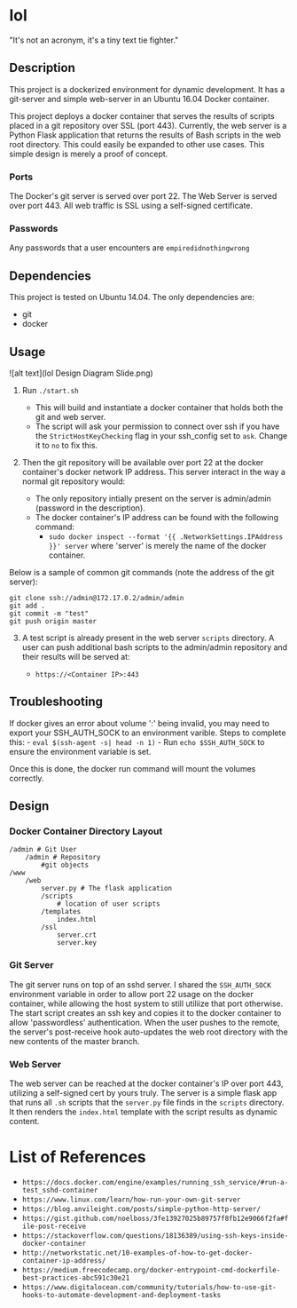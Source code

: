 # lol

"It's not an acronym, it's a tiny text tie fighter."

## Description

This project is a dockerized environment for dynamic development. It has a git-server and simple web-server in an Ubuntu 16.04 Docker container. 

This project deploys a docker container that serves the results of scripts placed in a git repository over SSL (port 443). Currently, the web server is a Python Flask application that returns the results of Bash scripts in the web root directory. This could easily be expanded to other use cases. This simple design is merely a proof of concept. 

### Ports 

The Docker's git server is served over port 22. The Web Server is served over port 443. All web traffic is SSL using a self-signed certificate.

### Passwords 

Any passwords that a user encounters are `empiredidnothingwrong`

## Dependencies

This project is tested on Ubuntu 14.04. The only dependencies are:
- git
- docker

## Usage

![alt text](lol Design Diagram Slide.png)

1. Run `./start.sh`

	- This will build and instantiate a docker container that holds both the git and web server. 
	- The script will ask your permission to connect over ssh if you have the `StrictHostKeyChecking` flag in your ssh_config set to `ask`. Change it to `no` to fix this.

2. Then the git repository will be available over port 22 at the docker container's docker network IP address. This server interact in the way a normal git repository would:

	- The only repository intially present on the server is admin/admin (password in the description).
	- The docker container's IP address can be found with the following command:
		- `sudo docker inspect --format '{{ .NetworkSettings.IPAddress }}' server` where 'server' is merely the name of the docker container.

Below is a sample of common git commands (note the address of the git server):

```
git clone ssh://admin@172.17.0.2/admin/admin
git add .
git commit -m "test"
git push origin master
```

3. A test script is already present in the web server `scripts` directory. A user can push additional bash scripts to the admin/admin repository and their results will be served at:

	- `https://<Container IP>:443`

## Troubleshooting

If docker gives an error about volume ':' being invalid, you may need to export your SSH_AUTH_SOCK to an environment varible. Steps to complete this:
	- `eval $(ssh-agent -s| head -n 1)`
	- Run `echo $SSH_AUTH_SOCK` to ensure the environment variable is set. 

Once this is done, the docker run command will mount the volumes correctly.

## Design

### Docker Container Directory Layout

```
/admin # Git User
    /admin # Repository
        #git objects
/www
    /web
        server.py # The flask application
        /scripts
            # location of user scripts
        /templates
            index.html
        /ssl
            server.crt
            server.key
```

### Git Server

The git server runs on top of an sshd server. I shared the `SSH_AUTH_SOCK` environment variable in order to allow port 22 usage on the docker container, while allowing the host system to still utiliize that port otherwise. The start script creates an ssh key and copies it to the docker container to allow 'passwordless' authentication. When the user pushes to the remote, the server's post-receive hook auto-updates the web root directory with the new contents of the master branch. 

### Web Server

The web server can be reached at the docker container's IP over port 443, utilizing a self-signed cert by yours truly. The server is a simple flask app that runs all `.sh` scripts that the `server.py` file finds in the `scripts` directory. It then renders the `index.html` template with the script results as dynamic content.


# List of References

- `https://docs.docker.com/engine/examples/running_ssh_service/#run-a-test_sshd-container`
- `https://www.linux.com/learn/how-run-your-own-git-server`
- `https://blog.anvileight.com/posts/simple-python-http-server/`
- `https://gist.github.com/noelboss/3fe13927025b89757f8fb12e9066f2fa#file-post-receive`
- `https://stackoverflow.com/questions/18136389/using-ssh-keys-inside-docker-container`
- `http://networkstatic.net/10-examples-of-how-to-get-docker-container-ip-address/`
- `https://medium.freecodecamp.org/docker-entrypoint-cmd-dockerfile-best-practices-abc591c30e21`
- `https://www.digitalocean.com/community/tutorials/how-to-use-git-hooks-to-automate-development-and-deployment-tasks`
